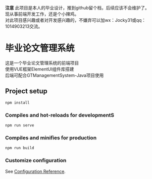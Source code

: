 **注意**
此项目是本人的毕业设计，推到github留个档，后续应该不会维护了。<br>
现从事前端开发工作，还是个小辣鸡。<br>
对此项目感兴趣或者对开发感兴趣的，不嫌弃可以加wx：Jocky31或qq：1014903213交流。<br>

# 毕业论文管理系统
这是一个毕业论文管理系统的前端项目<br>
使用VUE框架ElementUI组件库搭建<br>
后端可配合GTManagementSystem-Java项目使用<br>


## Project setup
```
npm install
```

### Compiles and hot-reloads for developmentS
```
npm run serve
```

### Compiles and minifies for production
```
npm run build
```

### Customize configuration
See [Configuration Reference](https://cli.vuejs.org/config/).
